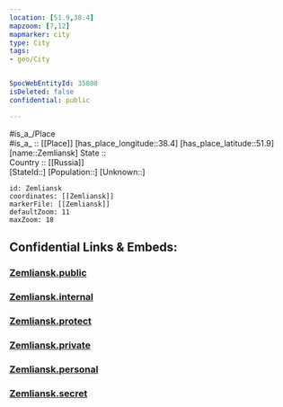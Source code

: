 ```yaml
---
location: [51.9,38.4] 
mapzoom: [7,12] 
mapmarker: city 
type: City
tags:
- geo/City


SpocWebEntityId: 35808
isDeleted: false
confidential: public

---
```

#is_a_/Place  
#is_a_ :: [[Place]] 
[has_place_longitude::38.4] 
[has_place_latitude::51.9] 
[name::Zemliansk] 
State ::  
Country :: [[Russia]]  
[StateId::] 
[Population::] 
[Unknown::] 


```leaflet
id: Zemliansk
coordinates: [[Zemliansk]] 
markerFile: [[Zemliansk]] 
defaultZoom: 11 
maxZoom: 18
```


## Confidential Links & Embeds: 

### [Zemliansk.public](/_public/\Earth\Continent\Europe\Europe~East\Russia\Russia~Central\Kursk_Oblast\CityZemliansk.public.md) 

### [Zemliansk.internal](/_internal/\Earth\Continent\Europe\Europe~East\Russia\Russia~Central\Kursk_Oblast\CityZemliansk.internal.md) 

### [Zemliansk.protect](/_protect/\Earth\Continent\Europe\Europe~East\Russia\Russia~Central\Kursk_Oblast\CityZemliansk.protect.md) 

### [Zemliansk.private](/_private/\Earth\Continent\Europe\Europe~East\Russia\Russia~Central\Kursk_Oblast\CityZemliansk.private.md) 

### [Zemliansk.personal](/_personal/\Earth\Continent\Europe\Europe~East\Russia\Russia~Central\Kursk_Oblast\CityZemliansk.personal.md) 

### [Zemliansk.secret](/_secret/\Earth\Continent\Europe\Europe~East\Russia\Russia~Central\Kursk_Oblast\CityZemliansk.secret.md)

